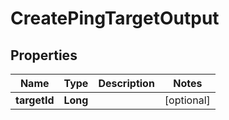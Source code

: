 

# CreatePingTargetOutput

## Properties

Name | Type | Description | Notes
------------ | ------------- | ------------- | -------------
**targetId** | **Long** |  |  [optional]



